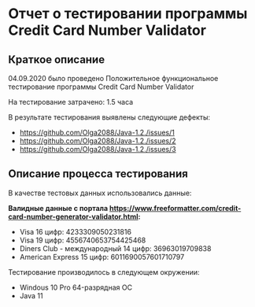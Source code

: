 # **Отчет о тестировании программы Credit Card Number Validator**
## **Краткое описание**

04.09.2020 было проведено Положительное функциональное тестирование  программы Credit Card Number Validator

На тестирование затрачено: 1.5 часа

В результате тестирования выявлены следующие дефекты:

* https://github.com/Olga2088/Java-1.2./issues/1
* https://github.com/Olga2088/Java-1.2./issues/2
* https://github.com/Olga2088/Java-1.2./issues/3

## **Описание процесса тестирования**


В качестве тестовых данных использовались данные:

**Валидные данные с портала https://www.freeformatter.com/credit-card-number-generator-validator.html:**
* Visa 16 цифр: 4233309050231816
* Visa 19 цифр: 4556740653754425468
* Diners Club - международный 14 цифр: 36963019709838
* American Express 15 цифр: 6011690057601710797


Тестирование производилось в следующем окружении:

* Windous 10 Pro 64-разрядная ОС
* Java 11